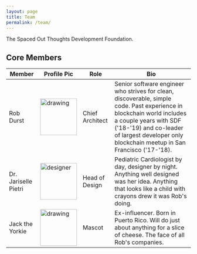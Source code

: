 ```yaml
---
layout: page
title: Team
permalink: /team/
---
```


The Spaced Out Thoughts Development Foundation.

## Core Members

| Member               | Profile Pic                                                    | Role            | Bio                                                                                                                                                                                                                                             |
| -------------------- | -------------------------------------------------------------- | --------------- | ----------------------------------------------------------------------------------------------------------------------------------------------------------------------------------------------------------------------------------------------- |
| Rob Durst            | <img src="../images/coder.jpeg" alt="drawing" width="100"/>    | Chief Architect | Senior software engineer who strives for clean, discoverable, simple code. Past experience in blockchain world includes a couple years with SDF ('18-'19) and co-leader of largest developer only blockchain meetup in San Francisco ('17-'18). |
| Dr. Jariselle Pietri | <img src="../images/designer.jpeg" alt="designer" width="100"> | Head of Design  | Pediatric Cardiologist by day, designer by night. Anything well designed was her idea. Anything that looks like a child with crayons drew it was Rob's doing.                                                                                   |
| Jack the Yorkie      | <img src="../images/jack-logo.jpg" alt="drawing" width="100"/> | Mascot          | Ex-influencer. Born in Puerto Rico. Will do just about anything for a slice of cheese. The face of all Rob's companies.                                                                                                                         |

